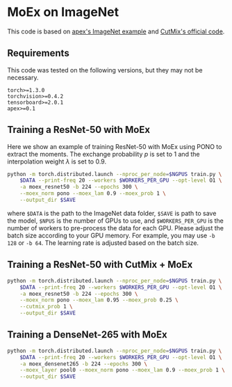 # MoEx on ImageNet
This code is based on [apex's ImageNet example](https://github.com/NVIDIA/apex/blob/master/examples/imagenet/main_amp.py) and [CutMix's official code](https://github.com/clovaai/CutMix-PyTorch/blob/master/train.py). 

## Requirements
This code was tested on the following versions, but they may not be necessary.
```
torch>=1.3.0
torchvision>=0.4.2
tensorboard>=2.0.1
apex>=0.1
```

## Training a ResNet-50 with MoEx 
Here we show an example of training ResNet-50 with MoEx using PONO to extract the moments.
The exchange probability $p$ is set to 1 and the interpolation weight $\lambda$ is set to 0.9.

```sh
python -m torch.distributed.launch --nproc_per_node=$NGPUS train.py \
    $DATA --print-freq 20 --workers $WORKERS_PER_GPU --opt-level O1 \
    -a moex_resnet50 -b 224 --epochs 300 \
    --moex_norm pono --moex_lam 0.9 --moex_prob 1 \
    --output_dir $SAVE
```
where `$DATA` is the path to the ImageNet data folder, `$SAVE` is path to save the model, `$NPUS` is the number of GPUs to use, and `$WORKERS_PER_GPU` is the number of workers to pre-process the data for each GPU. Please adjust the batch size according to your GPU memory. For example, you may use `-b 128` or `-b 64`. The learning rate is adjusted based on the batch size.

## Training a ResNet-50 with CutMix + MoEx 
```sh
python -m torch.distributed.launch --nproc_per_node=$NGPUS train.py \
    $DATA --print-freq 20 --workers $WORKERS_PER_GPU --opt-level O1 \
    -a moex_resnet50 -b 224 --epochs 300 \
    --moex_norm pono --moex_lam 0.95 --moex_prob 0.25 \
    --cutmix_prob 1 \
    --output_dir $SAVE
```

## Training a DenseNet-265 with MoEx
```sh
python -m torch.distributed.launch --nproc_per_node=$NGPUS train.py \
    $DATA --print-freq 20 --workers $WORKERS_PER_GPU --opt-level O1 \
    -a moex_densenet265 -b 224 --epochs 300 \
    --moex_layer pool0 --moex_norm pono --moex_lam 0.9 --moex_prob 1 \
    --output_dir $SAVE
```

